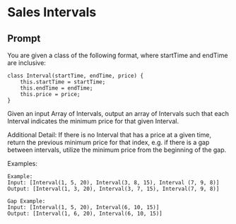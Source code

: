 # Sales Intervals
## Prompt
You are given a class of the following format, where startTime and endTime are inclusive:

```
class Interval(startTime, endTime, price) {
	this.startTime = startTime;
	this.endTime = endTime;
	this.price = price;
}
```

Given an input Array of Intervals, output an array of Intervals such that each Interval indicates
the minimum price for that given Interval.

Additional Detail:
If there is no Interval that has a price at a given time, return the previous minimum price for that index,
e.g. if there is a gap between intervals, utilize the minimum price from the beginning of the gap.


Examples:
```
Example:
Input: [Interval(1, 5, 20), Interval(3, 8, 15), Interval (7, 9, 8)]
Output: [Interval(1, 3, 20), Interval(3, 7, 15), Interval(7, 9, 8)]

Gap Example:
Input: [Interval(1, 5, 20), Interval(6, 10, 15)]
Output: [Interval(1, 6, 20), Interval(6, 10, 15)]

```
